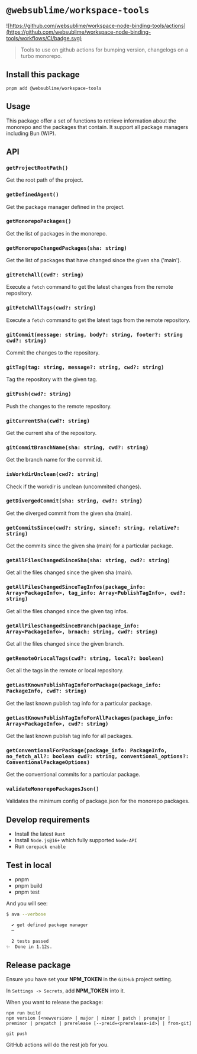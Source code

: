 # `@websublime/workspace-tools`

![https://github.com/websublime/workspace-node-binding-tools/actions](https://github.com/websublime/workspace-node-binding-tools/workflows/CI/badge.svg)

> Tools to use on github actions for bumping version, changelogs on a turbo monorepo.

## Install this package

```
pnpm add @websublime/workspace-tools
```

## Usage

This package offer a set of functions to retrieve information about the monorepo and the packages that contain. It support all package managers including Bun (WIP).

## API

### `getProjectRootPath()`

Get the root path of the project.

### `getDefinedAgent()`

Get the package manager defined in the project.

### `getMonorepoPackages()`

Get the list of packages in the monorepo.

### `getMonorepoChangedPackages(sha: string)`

Get the list of packages that have changed since the given sha ('main').

### `gitFetchAll(cwd?: string)`

Execute a `fetch` command to get the latest changes from the remote repository.

### `gitFetchAllTags(cwd?: string)`

Execute a `fetch` command to get the latest tags from the remote repository.

### `gitCommit(message: string, body?: string, footer?: string cwd?: string)`

Commit the changes to the repository.

### `gitTag(tag: string, message?: string, cwd?: string)`

Tag the repository with the given tag.

### `gitPush(cwd?: string)`

Push the changes to the remote repository.

### `gitCurrentSha(cwd?: string)`

Get the current sha of the repository.

### `gitCommitBranchName(sha: string, cwd?: string)`

Get the branch name for the commit id.

### `isWorkdirUnclean(cwd?: string)`

Check if the workdir is unclean (uncommited changes).

### `getDivergedCommit(sha: string, cwd?: string)`

Get the diverged commit from the given sha (main).

### `getCommitsSince(cwd?: string, since?: string, relative?: string)`

Get the commits since the given sha (main) for a particular package.

### `getAllFilesChangedSinceSha(sha: string, cwd?: string)`

Get all the files changed since the given sha (main).

### `getAllFilesChangedSinceTagInfos(package_info: Array<PackageInfo>, tag_info: Array<PublishTagInfo>, cwd?: string)`

Get all the files changed since the given tag infos.

### `getAllFilesChangedSinceBranch(package_info: Array<PackageInfo>, brnach: string, cwd?: string)`

Get all the files changed since the given branch.

### `getRemoteOrLocalTags(cwd?: string, local?: boolean)`

Get all the tags in the remote or local repository.

### `getLastKnownPublishTagInfoForPackage(package_info: PackageInfo, cwd?: string)`

Get the last known publish tag info for a particular package.

### `getLastKnownPublishTagInfoForAllPackages(package_info: Array<PackageInfo>, cwd?: string)`

Get the last known publish tag info for all packages.

### `getConventionalForPackage(package_info: PackageInfo, no_fetch_all?: boolean cwd?: string, conventional_options?: ConventionalPackageOptions)`

Get the conventional commits for a particular package.

### `validateMonorepoPackagesJson()`

Validates the minimum config of package.json for the monorepo packages.

## Develop requirements

- Install the latest `Rust`
- Install `Node.js@16+` which fully supported `Node-API`
- Run `corepack enable`

## Test in local

- pnpm
- pnpm build
- pnpm test

And you will see:

```bash
$ ava --verbose

  ✔ get defined package manager
  ─

  2 tests passed
✨  Done in 1.12s.
```

## Release package

Ensure you have set your **NPM_TOKEN** in the `GitHub` project setting.

In `Settings -> Secrets`, add **NPM_TOKEN** into it.

When you want to release the package:

```
npm run build
npm version [<newversion> | major | minor | patch | premajor | preminor | prepatch | prerelease [--preid=<prerelease-id>] | from-git]

git push
```

GitHub actions will do the rest job for you.
